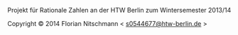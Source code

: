 Projekt für Rationale Zahlen an der HTW Berlin zum Wintersemester 2013/14

Copyright &copy; 2014 Florian Nitschmann < s0544677@htw-berlin.de >
